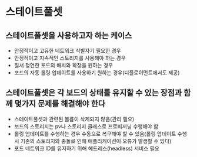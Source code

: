# 스테이트풀셋

## 스테이트풀셋을 사용하고자 하는 케이스

-   안정적이고 고유한 네트워크 식별자기 필요한 경우
-   안정적이고 지속적인 스토리지를 사용해야 하는 경우
-   질서 정연한 포드의 배치와 확장을 원하는 경우
-   포드의 자동 롤링 업데이트를 사용하기 원하는 경우(디플로이먼트에서도 제공)

## 스테이트풀셋은 각 보드의 상태를 유지할 수 있는 장점과 함께 몇가지 문제를 해결해야 한다

-   스테이트풀셋과 관련된 볼륨이 삭제되지 않음(관리 필요)
-   보드의 스토리지는 pv나 스토리지 클래스로 프로비저닝 수행해야 함
-   롤링 업데이트를 수행하는 경우 수동으로 복구해야 할 수 있음(롤링 업데이트 수행시 기존의 스토리지와 충돌로 인해 애플리케이션이 오류가 발생할 수 있다)
-   포드 네트워크 ID를 유지하기 위해 헤드레스(headless) 서비스 필요
